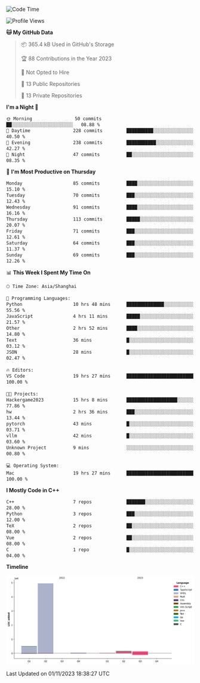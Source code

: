 <!--START_SECTION:waka-->
![Code Time](http://img.shields.io/badge/Code%20Time-262%20hrs%205%20mins-blue)

![Profile Views](http://img.shields.io/badge/Profile%20Views-0-blue)

**🐱 My GitHub Data** 

> 📦 365.4 kB Used in GitHub's Storage 
 > 
> 🏆 88 Contributions in the Year 2023
 > 
> 🚫 Not Opted to Hire
 > 
> 📜 13 Public Repositories 
 > 
> 🔑 13 Private Repositories 
 > 
**I'm a Night 🦉** 

```text
🌞 Morning                50 commits          ██░░░░░░░░░░░░░░░░░░░░░░░   08.88 % 
🌆 Daytime                228 commits         ██████████░░░░░░░░░░░░░░░   40.50 % 
🌃 Evening                238 commits         ███████████░░░░░░░░░░░░░░   42.27 % 
🌙 Night                  47 commits          ██░░░░░░░░░░░░░░░░░░░░░░░   08.35 % 
```
📅 **I'm Most Productive on Thursday** 

```text
Monday                   85 commits          ████░░░░░░░░░░░░░░░░░░░░░   15.10 % 
Tuesday                  70 commits          ███░░░░░░░░░░░░░░░░░░░░░░   12.43 % 
Wednesday                91 commits          ████░░░░░░░░░░░░░░░░░░░░░   16.16 % 
Thursday                 113 commits         █████░░░░░░░░░░░░░░░░░░░░   20.07 % 
Friday                   71 commits          ███░░░░░░░░░░░░░░░░░░░░░░   12.61 % 
Saturday                 64 commits          ███░░░░░░░░░░░░░░░░░░░░░░   11.37 % 
Sunday                   69 commits          ███░░░░░░░░░░░░░░░░░░░░░░   12.26 % 
```


📊 **This Week I Spent My Time On** 

```text
🕑︎ Time Zone: Asia/Shanghai

💬 Programming Languages: 
Python                   10 hrs 48 mins      ██████████████░░░░░░░░░░░   55.56 % 
JavaScript               4 hrs 11 mins       █████░░░░░░░░░░░░░░░░░░░░   21.57 % 
Other                    2 hrs 52 mins       ████░░░░░░░░░░░░░░░░░░░░░   14.80 % 
Text                     36 mins             █░░░░░░░░░░░░░░░░░░░░░░░░   03.12 % 
JSON                     28 mins             █░░░░░░░░░░░░░░░░░░░░░░░░   02.47 % 

🔥 Editors: 
VS Code                  19 hrs 27 mins      █████████████████████████   100.00 % 

🐱‍💻 Projects: 
Hackergame2023           15 hrs 8 mins       ███████████████████░░░░░░   77.86 % 
hw                       2 hrs 36 mins       ███░░░░░░░░░░░░░░░░░░░░░░   13.44 % 
pytorch                  43 mins             █░░░░░░░░░░░░░░░░░░░░░░░░   03.71 % 
vllm                     42 mins             █░░░░░░░░░░░░░░░░░░░░░░░░   03.60 % 
Unknown Project          9 mins              ░░░░░░░░░░░░░░░░░░░░░░░░░   00.80 % 

💻 Operating System: 
Mac                      19 hrs 27 mins      █████████████████████████   100.00 % 
```

**I Mostly Code in C++** 

```text
C++                      7 repos             ███████░░░░░░░░░░░░░░░░░░   28.00 % 
Python                   3 repos             ███░░░░░░░░░░░░░░░░░░░░░░   12.00 % 
TeX                      2 repos             ██░░░░░░░░░░░░░░░░░░░░░░░   08.00 % 
Vue                      2 repos             ██░░░░░░░░░░░░░░░░░░░░░░░   08.00 % 
C                        1 repo              █░░░░░░░░░░░░░░░░░░░░░░░░   04.00 % 
```



**Timeline**

![Lines of Code chart](https://raw.githubusercontent.com/xkz0777/xkz0777/master/assets/bar_graph.png)


 Last Updated on 01/11/2023 18:38:27 UTC
<!--END_SECTION:waka-->
